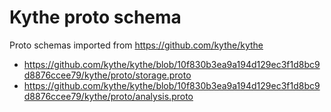 # Kythe proto schema

Proto schemas imported from https://github.com/kythe/kythe

*   https://github.com/kythe/kythe/blob/10f830b3ea9a194d129ec3f1d8bc9d8876ccee79/kythe/proto/storage.proto
*   https://github.com/kythe/kythe/blob/10f830b3ea9a194d129ec3f1d8bc9d8876ccee79/kythe/proto/analysis.proto

